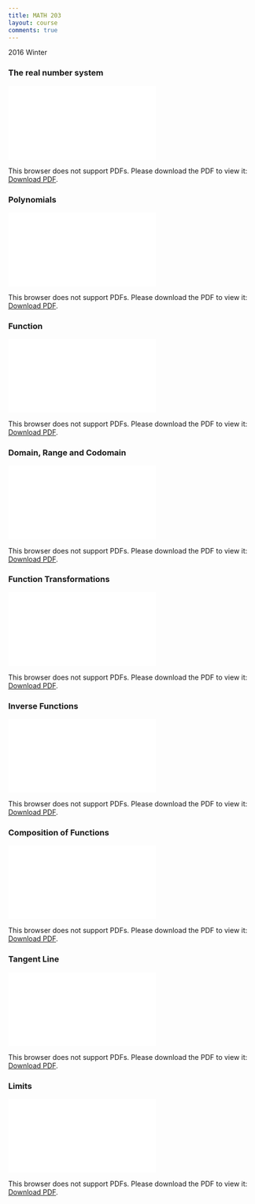 ```yaml
---
title: MATH 203
layout: course
comments: true
---
```


2016 Winter

<!--more-->
### The real number system
<object data="{{ site.url }}/assets/MATH 203/The real number system.pdf" type="application/pdf" width="100%" height="850px">
    <embed src="{{ site.url }}/assets/MATH 203/The real number system.pdf" type="application/pdf">
        <p>This browser does not support PDFs. Please download the PDF to view it: <a href="{{ site.url }}/assets/MATH 203/The real number system.pdf">Download PDF</a>.</p>
    </embed>
</object>

### Polynomials
<object data="{{ site.url }}/assets/MATH 203/Polynomials.pdf" type="application/pdf" width="100%" height="850px">
    <embed src="{{ site.url }}/assets/MATH 203/Polynomials.pdf" type="application/pdf">
        <p>This browser does not support PDFs. Please download the PDF to view it: <a href="{{ site.url }}/assets/MATH 203/Polynomials.pdf">Download PDF</a>.</p>
    </embed>
</object>

### Function
<object data="{{ site.url }}/assets/MATH 203/Function.pdf" type="application/pdf" width="100%" height="850px">
    <embed src="{{ site.url }}/assets/MATH 203/Function.pdf" type="application/pdf">
        <p>This browser does not support PDFs. Please download the PDF to view it: <a href="{{ site.url }}/assets/MATH 203/Function.pdf">Download PDF</a>.</p>
    </embed>
</object>

### Domain, Range and Codomain
<object data="{{ site.url }}/assets/MATH 203/Domain, Range and Codomain.pdf" type="application/pdf" width="100%" height="850px">
    <embed src="{{ site.url }}/assets/MATH 203/Domain, Range and Codomain.pdf" type="application/pdf">
        <p>This browser does not support PDFs. Please download the PDF to view it: <a href="{{ site.url }}/assets/MATH 203/Domain, Range and Codomain.pdf">Download PDF</a>.</p>
    </embed>
</object>

### Function Transformations
<object data="{{ site.url }}/assets/MATH 203/Function Transformations.pdf" type="application/pdf" width="100%" height="850px">
    <embed src="{{ site.url }}/assets/MATH 203/Function Transformations.pdf" type="application/pdf">
        <p>This browser does not support PDFs. Please download the PDF to view it: <a href="{{ site.url }}/assets/MATH 203/Function Transformations.pdf">Download PDF</a>.</p>
    </embed>
</object>

### Inverse Functions
<object data="{{ site.url }}/assets/MATH 203/Inverse Functions.pdf" type="application/pdf" width="100%" height="850px">
    <embed src="{{ site.url }}/assets/MATH 203/Inverse Functions.pdf" type="application/pdf">
        <p>This browser does not support PDFs. Please download the PDF to view it: <a href="{{ site.url }}/assets/MATH 203/Inverse Functions.pdf">Download PDF</a>.</p>
    </embed>
</object>

### Composition of Functions
<object data="{{ site.url }}/assets/MATH 203/Composition of Functions.pdf" type="application/pdf" width="100%" height="850px">
    <embed src="{{ site.url }}/assets/MATH 203/Composition of Functions.pdf" type="application/pdf">
        <p>This browser does not support PDFs. Please download the PDF to view it: <a href="{{ site.url }}/assets/MATH 203/Composition of Functions.pdf">Download PDF</a>.</p>
    </embed>
</object>

### Tangent Line
<object data="{{ site.url }}/assets/MATH 203/Tangent Line.pdf" type="application/pdf" width="100%" height="850px">
    <embed src="{{ site.url }}/assets/MATH 203/Tangent Line.pdf" type="application/pdf">
        <p>This browser does not support PDFs. Please download the PDF to view it: <a href="{{ site.url }}/assets/MATH 203/Tangent Line.pdf">Download PDF</a>.</p>
    </embed>
</object>

### Limits
<object data="{{ site.url }}/assets/MATH 203/Limits.pdf" type="application/pdf" width="100%" height="850px">
    <embed src="{{ site.url }}/assets/MATH 203/Limits.pdf" type="application/pdf">
        <p>This browser does not support PDFs. Please download the PDF to view it: <a href="{{ site.url }}/assets/MATH 203/Limits.pdf">Download PDF</a>.</p>
    </embed>
</object>